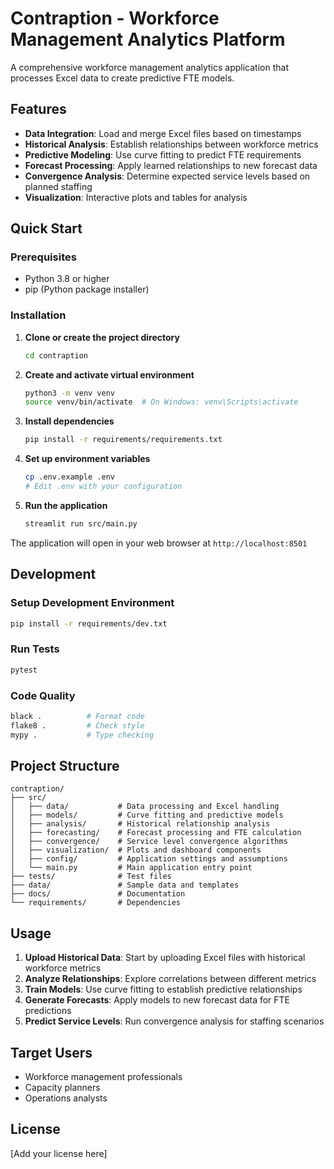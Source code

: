 # Contraption - Workforce Management Analytics Platform

A comprehensive workforce management analytics application that processes Excel data to create predictive FTE models.

## Features

- **Data Integration**: Load and merge Excel files based on timestamps
- **Historical Analysis**: Establish relationships between workforce metrics
- **Predictive Modeling**: Use curve fitting to predict FTE requirements
- **Forecast Processing**: Apply learned relationships to new forecast data
- **Convergence Analysis**: Determine expected service levels based on planned staffing
- **Visualization**: Interactive plots and tables for analysis

## Quick Start

### Prerequisites
- Python 3.8 or higher
- pip (Python package installer)

### Installation

1. **Clone or create the project directory**
   ```bash
   cd contraption
   ```

2. **Create and activate virtual environment**
   ```bash
   python3 -m venv venv
   source venv/bin/activate  # On Windows: venv\Scripts\activate
   ```

3. **Install dependencies**
   ```bash
   pip install -r requirements/requirements.txt
   ```

4. **Set up environment variables**
   ```bash
   cp .env.example .env
   # Edit .env with your configuration
   ```

5. **Run the application**
   ```bash
   streamlit run src/main.py
   ```

The application will open in your web browser at `http://localhost:8501`

## Development

### Setup Development Environment
```bash
pip install -r requirements/dev.txt
```

### Run Tests
```bash
pytest
```

### Code Quality
```bash
black .          # Format code
flake8 .         # Check style
mypy .           # Type checking
```

## Project Structure

```
contraption/
├── src/
│   ├── data/           # Data processing and Excel handling
│   ├── models/         # Curve fitting and predictive models
│   ├── analysis/       # Historical relationship analysis
│   ├── forecasting/    # Forecast processing and FTE calculation
│   ├── convergence/    # Service level convergence algorithms
│   ├── visualization/  # Plots and dashboard components
│   ├── config/         # Application settings and assumptions
│   └── main.py         # Main application entry point
├── tests/              # Test files
├── data/               # Sample data and templates
├── docs/               # Documentation
└── requirements/       # Dependencies
```

## Usage

1. **Upload Historical Data**: Start by uploading Excel files with historical workforce metrics
2. **Analyze Relationships**: Explore correlations between different metrics
3. **Train Models**: Use curve fitting to establish predictive relationships
4. **Generate Forecasts**: Apply models to new forecast data for FTE predictions
5. **Predict Service Levels**: Run convergence analysis for staffing scenarios

## Target Users

- Workforce management professionals
- Capacity planners
- Operations analysts

## License

[Add your license here]